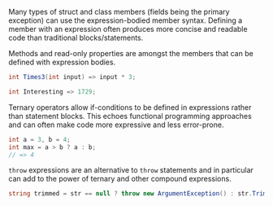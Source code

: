 Many types of struct and class members (fields being the primary exception) can use the expression-bodied member syntax. Defining a member with an expression often produces more concise and readable code than traditional blocks/statements.

Methods and read-only properties are amongst the members that can be defined with expression bodies.

```csharp
int Times3(int input) => input * 3;

int Interesting => 1729;
```

Ternary operators allow if-conditions to be defined in expressions rather than statement blocks. This echoes functional programming approaches and can often make code more expressive and less error-prone.

```csharp
int a = 3, b = 4;
int max = a > b ? a : b;
// => 4
```

`throw` expressions are an alternative to `throw` statements and in particular can add to the power of ternary and other compound expressions.

```csharp
string trimmed = str == null ? throw new ArgumentException() : str.Trim();
```
